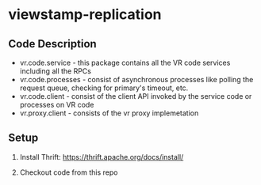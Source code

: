 viewstamp-replication
=====================

Code Description
-----------------

* vr.code.service -  this package contains all the VR code services including all the RPCs
* vr.code.processes - consist of asynchronous processes like polling the request queue, checking for primary's timeout, etc.
* vr.code.client - consist of the client API invoked by the service code or processes on VR code
* vr.proxy.client - consists of the vr proxy implemetation


Setup
-----
1. Install Thrift:
https://thrift.apache.org/docs/install/

2. Checkout code from this repo



